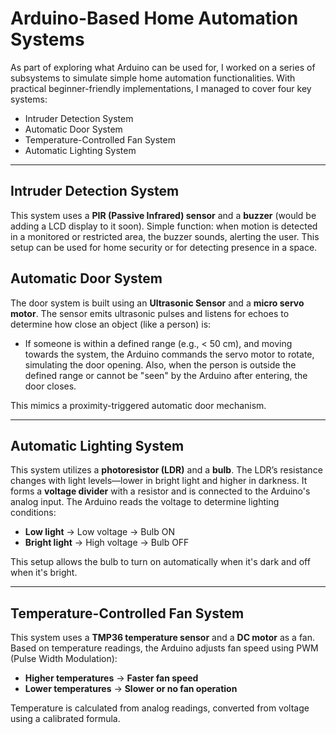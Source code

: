 # Arduino-Based Home Automation Systems

As part of exploring what Arduino can be used for, I worked on a series of subsystems to simulate simple home automation functionalities. With practical beginner-friendly implementations, I managed to cover four key systems:

- Intruder Detection System
- Automatic Door System
- Temperature-Controlled Fan System
- Automatic Lighting System  
  
---

## Intruder Detection System

This system uses a **PIR (Passive Infrared) sensor** and a **buzzer** (would be adding a LCD display to it soon). Simple function: when motion is detected in a monitored or restricted area, the buzzer sounds, alerting the user. This setup can be used for home security or for detecting presence in a space.

## Automatic Door System

The door system is built using an **Ultrasonic Sensor** and a **micro servo motor**. The sensor emits ultrasonic pulses and listens for echoes to determine how close an object (like a person) is:

- If someone is within a defined range (e.g., < 50 cm), and moving towards the system, the Arduino commands the servo motor to rotate, simulating the door opening. Also, when the person is outside the defined range or cannot be "seen" by the Arduino after entering, the door closes.

This mimics a proximity-triggered automatic door mechanism.

---

## Automatic Lighting System

This system utilizes a **photoresistor (LDR)** and a **bulb**. The LDR’s resistance changes with light levels—lower in bright light and higher in darkness. It forms a **voltage divider** with a resistor and is connected to the Arduino's analog input. The Arduino reads the voltage to determine lighting conditions:

- **Low light** → Low voltage → Bulb ON  
- **Bright light** → High voltage → Bulb OFF

This setup allows the bulb to turn on automatically when it's dark and off when it's bright.

---

## Temperature-Controlled Fan System

This system uses a **TMP36 temperature sensor** and a **DC motor** as a fan. Based on temperature readings, the Arduino adjusts fan speed using PWM (Pulse Width Modulation):

- **Higher temperatures** → **Faster fan speed**
- **Lower temperatures** → **Slower or no fan operation**

Temperature is calculated from analog readings, converted from voltage using a calibrated formula.



